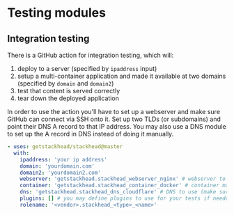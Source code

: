 # Testing modules

## Integration testing

There is a GitHub action for integration testing, which will:

1. deploy to a server \(specified by `ipaddress` input\)
2. setup a multi-container application and made it available at two domains \(specified by `domain` and `domain2`\)
3. test that content is served correctly
4. tear down the deployed application

In order to use the action you'll have to set up a webserver and make sure GitHub can connect via SSH onto it.
Set up two TLDs \(or subdomains\) and point their DNS A record to that IP address.
You may also use a DNS module to set up the A record in DNS instead of doing it manually.

```yaml
- uses: getstackhead/stackhead@master
  with:
    ipaddress: 'your ip address'
    domain: 'yourdomain.com'
    domain2: 'yourdomain2.com'
    webserver: 'getstackhead.stackhead_webserver_nginx' # webserver to use (make sure to install it)
    container: 'getstackhead.stackhead_container_docker' # container manager to use (make sure to install it)
    dns: 'getstackhead.stackhead_dns_cloudflare' # DNS to use (make sure to install it; optional)
    plugins: [] # you may define plugins to use for your tests if needed
    rolename: '<vendor>.stackhead_<type>_<name>'
```

